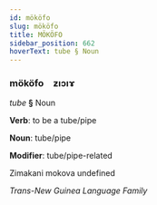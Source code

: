 ```yaml
---
id: mököfo
slug: mököfo
title: MÖKÖFO
sidebar_position: 662
hoverText: tube § Noun
---
```


### mököfo&emsp;<span kind="abugida">ƶıɔıɤ</span>

*tube* **§** Noun

**Verb**: to be a tube/pipe

**Noun**: tube/pipe

**Modifier**: tube/pipe-related

Zimakani mokova undefined

*Trans-New Guinea Language Family*